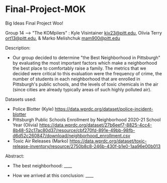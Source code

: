 # Final-Project-MOK
Big Ideas Final Project Woo!

Group 14 --> "The KOMpilers" :
Kyle Visintainer kjv23@pitt.edu,
Olivia Terry ort13@pitt.edu, &
Marko Melishchuk mam900@pitt.edu

Description: 
- Our group decided to determine "the Best Neighborhood in Pittsburgh" by evaluating the most important factors which make a neighborhood the best place to comfortably raise a family. The metrics that we decided were critical to this evaluation were the frequency of crime, the number of students in each neighborhood that are enrolled in Pittsburgh's public schools, and the levels of toxic chemicals in the air (since cities are already typically areas of such highly polluted air).

Datasets used:
- Police Blotter (Kyle)
  https://data.wprdc.org/dataset/police-incident-blotter
- Pittsburgh Public Schools Enrollment by Neighborhood 2020-21 School Year (Olivia) 
  https://data.wprdc.org/dataset/27b6eef7-8825-4cc4-8b48-52c17ac80d37/resource/cbf270fd-891e-49bb-98fb-d6d52c260847/download/neighborhood_enrollment.csv
- Toxic Air Releases (Marko)
  https://data.wprdc.org/dataset/toxic-release-inventory/resource/2750b8c8-246b-430f-b1e0-1aa96e00b013
 
Abstract:
- The best neighborhood: ____

- How we arrived at this conclusion: ____
